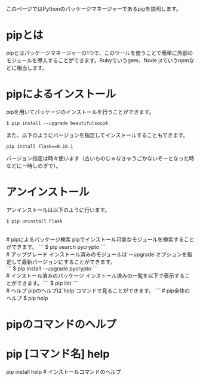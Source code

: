 このページではPythonのパッケージマネージャーであるpipを説明します。

# pipとは
pipとはパッケージマネージャーの1つで、このツールを使うことで簡単に外部のモジュールを導入することができます。Rubyでいうgem、Node.jsでいうnpmなどに相当します。
<br>
# pipによるインストール
pipを用いてパッケージのインストールを行うことができます。
```
$ pip install --upgrade beautifulsoup4
```
また、以下のようにバージョンを指定してインストールすることもできます。
```
pip install Flask==0.10.1
```
バージョン指定は時々使います（古いものじゃなきゃうごかないぞーとなった時などに一時しのぎで）。
<br>
# アンインストール
アンインストールは以下のように行います。
```
$ pip uninstall Flask
```
<br>
# pipによるパッケージ検索
pipでインストール可能なモジュールを検索することができます。
```
$ pip search pycrypto
```
<br>
# アップグレード
インストール済みのモジュールは`--upgrade`オプションを指定して最新バージョンにすることができます。<br>
```
$ pip install --upgrade pycrypto
```
<br>
# インストール済みのパッケージ
インストール済みの一覧を以下で表示することができます。
```
$ pip list
```
<br>
# ヘルプ
pipのヘルプは`help`コマンドで見ることができます。
```
# pip全体のヘルプ
$ pip help

# pipのコマンドのヘルプ
# pip [コマンド名] help
pip install help # インストールコマンドのヘルプ
```














